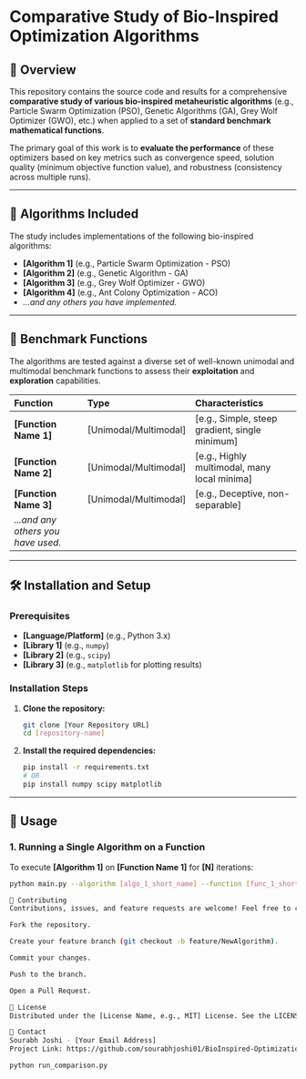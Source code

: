 # Comparative Study of Bio-Inspired Optimization Algorithms

## 🚀 Overview

This repository contains the source code and results for a comprehensive **comparative study of various bio-inspired metaheuristic algorithms** (e.g., Particle Swarm Optimization (PSO), Genetic Algorithms (GA), Grey Wolf Optimizer (GWO), etc.) when applied to a set of **standard benchmark mathematical functions**.

The primary goal of this work is to **evaluate the performance** of these optimizers based on key metrics such as convergence speed, solution quality (minimum objective function value), and robustness (consistency across multiple runs).

---

## 🔬 Algorithms Included

The study includes implementations of the following bio-inspired algorithms:

* **[Algorithm 1]** (e.g., Particle Swarm Optimization - PSO)
* **[Algorithm 2]** (e.g., Genetic Algorithm - GA)
* **[Algorithm 3]** (e.g., Grey Wolf Optimizer - GWO)
* **[Algorithm 4]** (e.g., Ant Colony Optimization - ACO)
* *...and any others you have implemented.*

---

## 🎯 Benchmark Functions

The algorithms are tested against a diverse set of well-known unimodal and multimodal benchmark functions to assess their **exploitation** and **exploration** capabilities.

| Function | Type | Characteristics |
| :--- | :--- | :--- |
| **[Function Name 1]** | [Unimodal/Multimodal] | [e.g., Simple, steep gradient, single minimum] |
| **[Function Name 2]** | [Unimodal/Multimodal] | [e.g., Highly multimodal, many local minima] |
| **[Function Name 3]** | [Unimodal/Multimodal] | [e.g., Deceptive, non-separable] |
| *...and any others you have used.* | | |

---

## 🛠️ Installation and Setup

### Prerequisites

* **[Language/Platform]** (e.g., Python 3.x)
* **[Library 1]** (e.g., `numpy`)
* **[Library 2]** (e.g., `scipy`)
* **[Library 3]** (e.g., `matplotlib` for plotting results)

### Installation Steps

1.  **Clone the repository:**
    ```bash
    git clone [Your Repository URL]
    cd [repository-name]
    ```

2.  **Install the required dependencies:**
    ```bash
    pip install -r requirements.txt
    # OR
    pip install numpy scipy matplotlib
    ```

---

## 🏃 Usage

### 1. Running a Single Algorithm on a Function

To execute **[Algorithm 1]** on **[Function Name 1]** for **[N]** iterations:

```bash
python main.py --algorithm [algo_1_short_name] --function [func_1_short_name] --iterations [N]

🤝 Contributing
Contributions, issues, and feature requests are welcome! Feel free to check the issues page.

Fork the repository.

Create your feature branch (git checkout -b feature/NewAlgorithm).

Commit your changes.

Push to the branch.

Open a Pull Request.

📄 License
Distributed under the [License Name, e.g., MIT] License. See the LICENSE file for more information.

📧 Contact
Sourabh Joshi - [Your Email Address]
Project Link: https://github.com/sourabhjoshi01/BioInspired-Optimization-Comparison

python run_comparison.py
